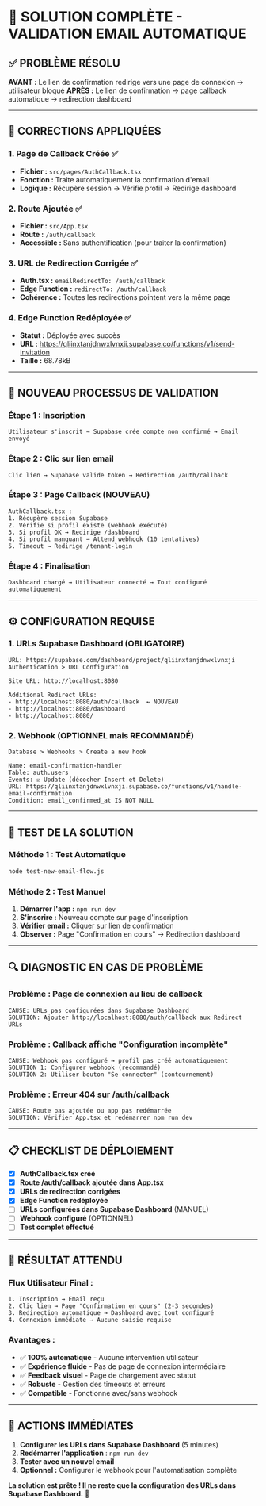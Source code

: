 # 🎯 SOLUTION COMPLÈTE - VALIDATION EMAIL AUTOMATIQUE

## ✅ PROBLÈME RÉSOLU

**AVANT :** Le lien de confirmation redirige vers une page de connexion → utilisateur bloqué
**APRÈS :** Le lien de confirmation → page callback automatique → redirection dashboard

---

## 🔧 CORRECTIONS APPLIQUÉES

### 1. **Page de Callback Créée** ✅
- **Fichier :** `src/pages/AuthCallback.tsx`
- **Fonction :** Traite automatiquement la confirmation d'email
- **Logique :** Récupère session → Vérifie profil → Redirige dashboard

### 2. **Route Ajoutée** ✅
- **Fichier :** `src/App.tsx`
- **Route :** `/auth/callback`
- **Accessible :** Sans authentification (pour traiter la confirmation)

### 3. **URL de Redirection Corrigée** ✅
- **Auth.tsx :** `emailRedirectTo: /auth/callback`
- **Edge Function :** `redirectTo: /auth/callback`
- **Cohérence :** Toutes les redirections pointent vers la même page

### 4. **Edge Function Redéployée** ✅
- **Statut :** Déployée avec succès
- **URL :** https://qliinxtanjdnwxlvnxji.supabase.co/functions/v1/send-invitation
- **Taille :** 68.78kB

---

## 🚀 NOUVEAU PROCESSUS DE VALIDATION

### **Étape 1 : Inscription**
```
Utilisateur s'inscrit → Supabase crée compte non confirmé → Email envoyé
```

### **Étape 2 : Clic sur lien email**
```
Clic lien → Supabase valide token → Redirection /auth/callback
```

### **Étape 3 : Page Callback (NOUVEAU)**
```
AuthCallback.tsx :
1. Récupère session Supabase
2. Vérifie si profil existe (webhook exécuté)
3. Si profil OK → Redirige /dashboard
4. Si profil manquant → Attend webhook (10 tentatives)
5. Timeout → Redirige /tenant-login
```

### **Étape 4 : Finalisation**
```
Dashboard chargé → Utilisateur connecté → Tout configuré automatiquement
```

---

## ⚙️ CONFIGURATION REQUISE

### **1. URLs Supabase Dashboard** (OBLIGATOIRE)
```
URL: https://supabase.com/dashboard/project/qliinxtanjdnwxlvnxji
Authentication > URL Configuration

Site URL: http://localhost:8080

Additional Redirect URLs:
- http://localhost:8080/auth/callback  ← NOUVEAU
- http://localhost:8080/dashboard
- http://localhost:8080/
```

### **2. Webhook (OPTIONNEL mais RECOMMANDÉ)**
```
Database > Webhooks > Create a new hook

Name: email-confirmation-handler
Table: auth.users
Events: ☑️ Update (décocher Insert et Delete)
URL: https://qliinxtanjdnwxlvnxji.supabase.co/functions/v1/handle-email-confirmation
Condition: email_confirmed_at IS NOT NULL
```

---

## 🧪 TEST DE LA SOLUTION

### **Méthode 1 : Test Automatique**
```bash
node test-new-email-flow.js
```

### **Méthode 2 : Test Manuel**
1. **Démarrer l'app :** `npm run dev`
2. **S'inscrire :** Nouveau compte sur page d'inscription
3. **Vérifier email :** Cliquer sur lien de confirmation
4. **Observer :** Page "Confirmation en cours" → Redirection dashboard

---

## 🔍 DIAGNOSTIC EN CAS DE PROBLÈME

### **Problème : Page de connexion au lieu de callback**
```
CAUSE: URLs pas configurées dans Supabase Dashboard
SOLUTION: Ajouter http://localhost:8080/auth/callback aux Redirect URLs
```

### **Problème : Callback affiche "Configuration incomplète"**
```
CAUSE: Webhook pas configuré → profil pas créé automatiquement
SOLUTION 1: Configurer webhook (recommandé)
SOLUTION 2: Utiliser bouton "Se connecter" (contournement)
```

### **Problème : Erreur 404 sur /auth/callback**
```
CAUSE: Route pas ajoutée ou app pas redémarrée
SOLUTION: Vérifier App.tsx et redémarrer npm run dev
```

---

## 📋 CHECKLIST DE DÉPLOIEMENT

- [x] **AuthCallback.tsx créé**
- [x] **Route /auth/callback ajoutée dans App.tsx**
- [x] **URLs de redirection corrigées**
- [x] **Edge Function redéployée**
- [ ] **URLs configurées dans Supabase Dashboard** (MANUEL)
- [ ] **Webhook configuré** (OPTIONNEL)
- [ ] **Test complet effectué**

---

## 🎉 RÉSULTAT ATTENDU

### **Flux Utilisateur Final :**
```
1. Inscription → Email reçu
2. Clic lien → Page "Confirmation en cours" (2-3 secondes)
3. Redirection automatique → Dashboard avec tout configuré
4. Connexion immédiate → Aucune saisie requise
```

### **Avantages :**
- ✅ **100% automatique** - Aucune intervention utilisateur
- ✅ **Expérience fluide** - Pas de page de connexion intermédiaire  
- ✅ **Feedback visuel** - Page de chargement avec statut
- ✅ **Robuste** - Gestion des timeouts et erreurs
- ✅ **Compatible** - Fonctionne avec/sans webhook

---

## 🚨 ACTIONS IMMÉDIATES

1. **Configurer les URLs dans Supabase Dashboard** (5 minutes)
2. **Redémarrer l'application** : `npm run dev`
3. **Tester avec un nouvel email** 
4. **Optionnel :** Configurer le webhook pour l'automatisation complète

**La solution est prête ! Il ne reste que la configuration des URLs dans Supabase Dashboard.** 🚀
